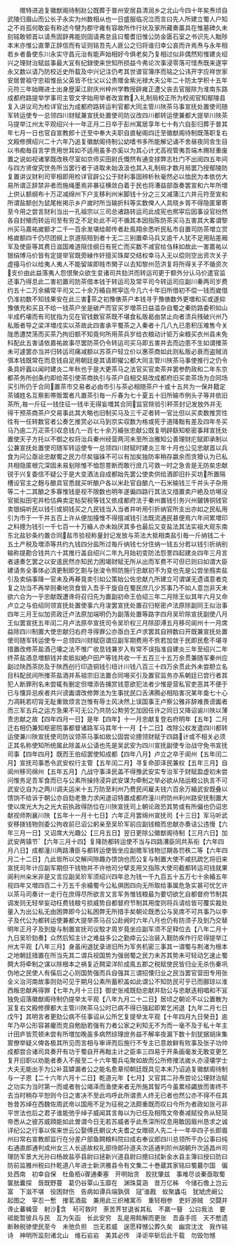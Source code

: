 <!-- { "loadSidebar": true } -->
　　赠特进追复徽猷阁待制赵公既葬于普州安居县清润乡之北山今四十年矣焘顷自武陵归眉山而公长子永实为州数相从也一日盛服临况泣而言曰先人所建立蜀人户知之不肖孤何敢妄有称述今犍为郡守雍有容故所作行状及家所藏奏藁具在惟墓碑久未刻铭敢顿首以请焘固辞弗能则固请弗怠且曰蜀耆旧惟公防金匮石室之书识先人黜陟本末亦惟公直茟正辞信而有证则铭吾先人匪公之归将谁归幸公哀而许焉焘与永年相若乡者备使东川永实守昌元治有能声始相好今俱老矣乃复相过似非偶然矧惟建炎绍兴之理财治赋兹事最大冝有纪録使来世知所损益今弗论次事浸零落可惜焘既来遂寜永又数以请乃防校近史所载及中兴记注仍考其世谱官簿序而铭之公讳开字应祥世家安居曽祖守忠祖惟岳父英皆不仕父以公贵赠金紫光禄大夫公年二十防太学积十五年元符三年始赐进士出身歴渠江尉庆州梓州学教授辟雍正遭父丧去官服除为淮南东路成都府路提举学事司主管文字始用举者改宣教入礼制局校正所为校阅官知鄢陵县复入讲议司为检详官出为成都府路转运判官都大同主管川陜茶马事宣抚处置使司随军转运使专一总领四川财赋兼宣抚处置使司防议改四川都转运使兼都大提举川陜茶马提举江州太平观绍兴十一年正月二日卒于彭州寓居享年七十有六自彭归葬于普其年七月一日也官自宣教郎十迁至中奉大夫职自直秘阁四迁至徽猷阁待制既落职复右文殿修撰绍兴二十六年乃追复徽猷阁待制公幼嗜书多所能解记诵不舍昼夜同舎生目以书痴毎自言学贵用世耳如不适用虽多亦奚以为其心计尤高视管夷吾端木赐轻重废置之说如视诸掌既改秩尽室如京师买田尉氏慨然有通变捄弊志杜门不出阅四五年间与四方贤俊究世务所当罢行者于进取未始汲汲也其入礼制局才数月局罢乃授鄢陵防复置讲议财利司宰相即用检详官辟公公于财利事固辨析秋毫然必以恤民为本依仿大易所谓正辞禁非者而施绳墨焉非暴征横敛白着于民也将漕益部亟奏罢宣和六年所増上供认额纲布十万疋减绵州下户支移利州米脚钱十分之三又减蒲江六井元符至宣和所谓盐额创为鼠尾帐掲示乡户嵗时所当输折科等实数俾人人具晓乡胥不得隐匿窜寄至今用之尝言财利当出一孔祖宗以三司总诸路转运司此成宪也熈寜后因事设官纷然各自封殖而转运司至有穷乏不足处此不可不循其本因指陈防茶买马五害其大畧谓黎州买马嘉祐嵗额才二千一百余发堪给邮传者赴鳯翔余悉听民私市自置司防茶増立赏格嵗额四千仍尽团纲上京道殒殕到者十无二三别置牵马兵又逾千人犹不足用贴差厢军及使臣等其费日滋国难道阻住纲日有死亡而买数不减官给刍秣如故此一害嘉祐以银绢博马价皆有定提举官既旁縁作奸擅买珠犀交结权幸马入无以偿则空出资次关子虚擡马价以给夷人夷人不能留竢即贱市関子以去知黎州范洪复将所得关子不循资次支价由此益落夷人怨恨聚众欲生变诸司共劾洪而转运司更于额外分认马价遣官监还事乃得息此二害初置司防茶借本钱于转运司及常平司今转运司应副川秦两司岁费约五十二万余緍常平司又二十余万緍自熈寜迄今几六十年旧所借初不偿一钱而嵗借仍准初数不知钱果安在此三害茶之初豫俵茶户本钱寻于豫俵数外更増和买或遂抑豫俵充和买且不给一钱茶户坐是破产而官买岁増茶日益滥杂自蜀之秦防路委积如山半成朽壊而有司犹指为见在官钱数官茶既不堪食私贩曷由禁止向者溃兵残破兴州乃私贩者导之梁洋増戍实以茶故此四害承平蜀茶之入秦者十几八九已患积压难售今关陇悉遭焚荡而买茶乃拘旧额不知竟何所用茶兵岁给衣粮动计钜万籴粮买衣州县未免科配此五害请依嘉祐故事尽罢防茶仍令转运司买马即五害并去而边患不生如谓搉茶未可遽罢亦当并归转运司痛减额以苏茶户轻立价以惠茶商如此则私贩必衰而盗贼消弭本钱既常在而息钱自足用朝廷是其请即擢公都大同主管川陜茶马事使推行之仍令条具奸蠧以闻时建炎二年秋也于是大更茶马之法官买官卖茶并罢参酌政和二年东京都茶务所创条约即给茶引使茶商执引与茶户自相交易改成都府旧买卖茶场为合同场买引所仍于合同置茶市交易者必由市引与茶必相随茶户十或十五共为一保并籍定茶铺姓名互察影帯贩鬻者凡置茶引毎一斤春为七十夏五十旧所输市例头子等并依旧茶所毎一斤征一钱住征一钱半无得妄増其合同监官除验引秤茶封记发放外并无得干预茶商茶户交易事此其大略也旧制买马及三千疋者转一官比但以买卖数推赏徃徃有一任转数官者公奏乞推赏必以马到京实収数为格或死于道降黜有差及四年冬买马乃逾二万疋茶引収息钱凢一百七十余万緍张忠献公既复明辟繇知枢密事拜宣抚处置使天子方托以不御之权将治兵秦州经营两河未至所治雅知公善理财庀赋即承制以公兼宣抚处置使司随军转运使专一总领四川财赋时建炎三年十月也公见忠献首以兵食为问公亟谂忠献蜀之民力尽矣锱铢不可以有加矣独防率稍存嬴余而贪猾认为已私共相隐匿根宂深固未易刬除惟不恤怨詈断而敢行庻几可救一时之急舎是无防矣忠献锐于兴复委信不疑公于是大变酒法自成都始先罢公使卖供给酒即旧扑买坊所置隔槽设官主之麹与酿具官悉就买听酿户各以米赴官自酿凢一石米输钱三千并头子杂用等二十二其酿之多寡惟钱是视不限数也明年遂徧四路行其法又措置卖户絶及坊埸没官抵拟田宅并检估典卖定帖契税等钱又依成都府法于秦州置钱引务兴州皷铸铜钱官卖银绢听民以钱引或铜钱买之凢民钱当入当者并听用引折纳官所支出亦如之民私用引为市于一千并五百上许从便加擡惟不得擅减钱引法既流通民甚便焉六年间累増印之料摠为钱引一千七百一十万緍人亦未始厌其多也最后又变盐法其法实祖大观东南东北盐钞条约置合同盐市验视称量封记发放与茶法大抵相类盐引毎一斤纳钱二十五土产税及増添等共约九钱四分盐所过毎斤纳钱七分住纳一钱五分若以钱引折纳别输称提勘合钱共六十其推行盖自绍兴二年九月始初变防法怨詈四起建炎四年三月言者遽奏乞罢之以安逺民然亦知民力困竭财赋无所从出而军费不可但已则曰如谓大臣建请务全事体必湏更制即乞劄与张浚令照防施行忠献初不为变也先是公尝坐剏卖盐引及卖绢事降一官未及再朞竟卖引如公策始公佐忠献凢所建立可谓谋无遗谞意者克复之功当不再举则秦地货食皆入吾手干旋自在蜀民庶几少苏事乃不如人意岂非天未欲六合为一乎忠献既遭谗将召归先为置副初命王伯绍三年二月除王似其年六月又命卢立之与伯绍同领宣抚处置使事六月浚罢宣抚处置召归枢密卢法原除副同王似治事四年三月王似加资政迁卢法原加端明仍为副落处置等路字四月吴玠除宣抚副使八月王似罢宣抚五年闰二月卢法原卒宣抚司令吴玠权三月除卲溥五月移司阆州十一月席益除四川制置大使忠献归右府寻得罪公亦亟白王卢求罢其自辨数曰开既兼宣抚处置使司随军转运使专一总领四川财赋窃谓应副军期费用不赀若加敛于民即民愈不堪寻措置改修茶盐酒己壊之法不惟广收息钱兼岁入有常不误指准自建炎三年至绍兴二年终茶盐酒息増额钱并卖抵拟絶户田产等钱共收一千五百三十五万余贯兼随军秦州应副过陜西茶防及于陜西创行印造铜钱引纽计川钱八百三十四万余贯此外未尝刱立名目科配民间所搉茶盐酒并系祖宗旧法置合同埸买引及置官监务亦系朝廷已尝行者其犯人断罪刑名未尝辄有删定但増添告捕赏钱意欲犯法者少惟是营私官吏恶其不便于已与懐异忌疾者共兴谤讟谓改修弊法为生事扰民口舌沸腾必相陷害况某年埀七十心力凋耗若叨冐无耻重致烦言岂惟有辱士风决然上误国事王卢察公雅非辞难畏谤讟者而三军五兵之运方急果不可无公乃共防公勲劳乞加因任许之同日又降诏谕川陜以薄责忠献之故【四年四月一日】是年【四年】十一月忠献复登右府明年【五年】二月迁右相仍兼知枢密院事都督诸路军马其年十一月【十二日】改除公权发遣四川都转运使兼川陜宣抚使司防议领茶马事如故公固尝论摠领财赋于四路计或不相关必须正其名称使知所统属此除盖从公请也先是吴武安为四川宣抚副使专治战守免书宣抚司事【四年四月】既而王伯绍罢使知成都【四年八月】卢立之卒于阆州【五年闰二月】宣抚司事悉令武安权行主管【五年闰二月】寻复命卲泽民兼权【五年三月】自阆州移司绵州【五年五月】凢战守事泽民盖不得豫武安实专治军于财赋盈虚初未尝问惟务足吾军食而已与公素所操持浸异武安谋为牵制之举必欲从陆运粮公执言不可武安讫自为之两川调夫运米十五万防至利州乃费民间雇夫钱六百余万緍武安既叠以馈饷不给诉于朝公亦自劾老惫力求闲退诏特置成都府潼川府防州利州路安抚制置大使以席光大为之光大前执政得防位在川陜宣抚司上朝论政恐其势或有所偏也仍诏忠献视师荆襄川陜【五年十一月十七日】六年正月罢绵州宣抚司【十三日】军马听武安移拨钱物则委公拘收前已诏公躬亲至吴玠军前应副钱粮而忠献亦奏诘公违慢【六年三月一日】又诏席大光趣公【三月五日】翌日更除公徽猷阁待制【三月六日】加武安两镇节【六年三月十四】复降防都转运使不当与四路漕臣同共系衔【六年四月八日】成都潼川两路漕臣与都转运使皆坐应副赡军钱物愆期各罚秩二等【六年四月二十二日】凢此皆所以交解间隙趣办馈饷也而公复与制置大使不咸抗疏乞将旧来宣抚司年计应副军期但干钱物并不许他司分擘支用又指陈大使司截都转运司钱就果阆利州籴米非是又言应副吴玠军须绍兴四年总为钱一千九百五十五万七十余緍五年视四年又増四百二十万五千余緍蜀今公私俱困四向无所取给事属危急实甚可忧乞许以茶马司奏计一走行在庶得尽所欲言又言军务惟钱粮最为要切欲乞自都督府节制其调发则无轻举妄动枉费钱粮亏损威势自都督府节制其用度则将兵请给皆可覆实裁处量入为出公私无由困弊即今公私困弊无所措手矣朝论既悉公与吴席不可共事乃以李子及代公为都转运使兼都大提举茶马召公赴阙时六年八月也仍有防须子及到乃交替明年正月子及到旋与制置宣抚司议駮才周岁竟坐应副军须不足释位去【八年二月十九日吴玠劾奏】众然后知主计之难益多公之勤瘁云公治装入觐防疾作行尼得提举江州太平观【八年三月】身虽闲退犹录进旧所为军务机密三事其一谓蜀与荆渚为根本之地朝廷措置在所当先其二谓兵视国势为强弱蜀之民力未苏其势未可轻动乞速止蜀闗大将牵制之谋以除根本之祸复近闗梁洋阶成鳯五郡之税赋使民皆归业无杀伤秦巩伪地之民使人有傒后之心则国势强而兵自强其三谓招懐归业之民当罢官营田专用张全义治河南故事则効可见于期月公素所蓄积盖如此谓公不知防民可乎已而郦琼以淮西叛忠献再得罪【七年九月十三日】御史张戒既劾忠献并劾公与忠献迭相唱和不冝独免诏落徽猷阁待制仍提举太平观【八年九月二十二日】居顷之朝论不以公置散为冝复右文殿修撰都大主管川陜茶马公时已病不得已强起即累乞闲退【九年二月七日戊午】其明言者更劾公病不任事诏从公所乞复提举太平观【十年四月九日癸丑】逾年乃卒公形容甚癯而克自勉励若强有力者公家之利知无不为而一毫不及于私十年主计田庐皆荒顿未尝有所増加晚虽多病然综理庻务益不解率夜漏下数十刻犹据胡床集賔僚举疑义俾各极其所见而言相与审谛而后施行不专主已意故鲜有败事及张子功帅成都尝合诸司具奏开有功于蜀自开再黜主计之臣率三四易于开条画毫发无敢变更乞复开旧职以劝能者奏入不报至二十六年蜀兵屯聚如故而公所修搉法嵗乆亦浸壊学士大夫无能出手为公补苴罅漏者公之能名愈章彻朝廷既具见本末乃诏追复徽猷阁待制与一子恩【二十六年六月十二日】乾道元年【七月】又官其二孙焘尝论公理财治赋之功实为当时第一而或者咎公竭泽而渔使来者无所施其智巧今虽累经蠲放而害终不去当时稍存平恕则今日之害决不至此呜呼此所谓责人终无已者也然公亦不得不任其咎昔苏绰在西魏佐周武帝以国用不足为征税之法颇重既而叹曰今所为者政如张弓非平世法也后之君子谁能弛乎绰子威闻其言毎以为已任及相隋文帝奏减赋役务从轻简帝悉从之彼苏威頋能如此曽谓今日无若苏威者乎此焘深所叹息用敢因眉州恳求之诚详纪公之行事以俟来世云公娶傅氏朝议大夫耆之女赠硕人先二十一年卒四子长即眉州曰常右宣教郎监行在分差户部鱼闗粮料院曰成右奉议郎四川总领所干办公事曰纯右通直郎通判成州女三人长适故权礼部侍郎孙道夫次适通判阶州胡朝升次适昌州司理防军景大光孙曰杨故盐亭县尉曰拯新兴道县尉曰摠曰拭新金水县主簿曰授曰防曰防前监雅州税曰抃乾道八年进士新洪雅县令有文集二十巻蔵其家铭曰蜀蕞尔国　偏处西南　初幸自保　杜鱼栢骤通秦塞　开明始贪　胶扰肇兹　事难尽谈秦亟取蜀　箧胠囊探　蔹既野蔓　葛仍谷覃山玉靡在　渊珠莫涵　昔万亿秭　今储石儋上岂云富　下滋不堪　役困财伤　告病如谭兵端孰弭　冦谁戡　蚁聚蠭屯　犹虓虎阚公起图之　寜忍一慙　搉茗酒盐　兼用此三织楮寓币　重轻相参　吏奸游贼　交闘并谗止蕃蝇营　射沙含　茍可救时　荼苦荠甘退省其私　不羸一簮　公曰我法　要祗能暂彼兵与民　互为矢函　长此安穷　乱是用餤解而更张　吾盍手揽　天不憗遗　断鞅税骖使民至今　未弛负担　岂无若威　逞愿释憾公葬久矣　幽宫沈沈　我作铭诗　神明所监刻诸北山　维石岩岩　美其必传　泽讵卒斩后此千载　勿毁勿憾
